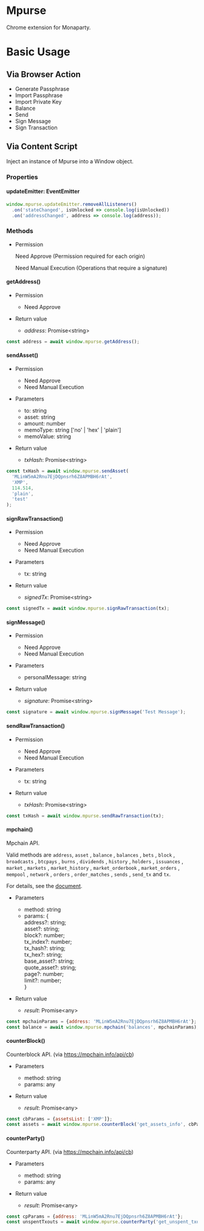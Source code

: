 # Mpurse

Chrome extension for Monaparty.

# Basic Usage

## Via Browser Action

- Generate Passphrase
- Import Passphrase
- Import Private Key
- Balance
- Send
- Sign Message
- Sign Transaction

## Via Content Script

Inject an instance of Mpurse into a Window object.

### Properties

#### updateEmitter: EventEmitter



```javascript
window.mpurse.updateEmitter.removeAllListeners()
  .on('stateChanged', isUnlocked => console.log(isUnlocked))
  .on('addressChanged', address => console.log(address));
```

### Methods

- Permission

  Need Approve (Permission required for each origin)
  
  Need Manual Execution (Operations that require a signature)


#### getAddress()

- Permission
  - Need Approve

- Return value
  - *address*: Promise\<string\>

```javascript
const address = await window.mpurse.getAddress();
```

#### sendAsset()

- Permission
  - Need Approve
  - Need Manual Execution

- Parameters

  - to: string
  - asset: string
  - amount: number
  - memoType: string ['no' | 'hex' | 'plain']
  - memoValue: string

- Return value
  - *txHash*: Promise\<string\>

```javascript
const txHash = await window.mpurse.sendAsset(
  'MLinW5mA2Rnu7EjDQpnsrh6Z8APMBH6rAt',
  'XMP', 
  114.514, 
  'plain',
  'test'
);
```

#### signRawTransaction()

- Permission
  - Need Approve
  - Need Manual Execution

- Parameters
  - tx: string

- Return value
  - *signedTx*: Promise\<string\>

```javascript
const signedTx = await window.mpurse.signRawTransaction(tx);
```
#### signMessage()

- Permission
  - Need Approve
  - Need Manual Execution

- Parameters
  - personalMessage: string

- Return value
  - *signature*: Promise\<string\>

```javascript
const signature = await window.mpurse.signMessage('Test Message');
```
#### sendRawTransaction()

- Permission
  - Need Approve
  - Need Manual Execution

- Parameters
  - tx: string

- Return value
  - *txHash*: Promise\<string\>

```javascript
const txHash = await window.mpurse.sendRawTransaction(tx);
```


#### mpchain()

Mpchain API.

Valid methods are `address`, `asset` , `balance` , `balances` , `bets` , `block` , `broadcasts` , `btcpays` , `burns` , `dividends` , `history` , `holders` , `issuances` , `market` , `markets` , `market_history` , `market_orderbook` , `market_orders` , `mempool` , `network` , `orders` , `order_matches` , `sends` , `send_tx` and `tx`.

For details, see the [document](https://mpchain.info/doc).
- Parameters
  - method: string
  - params: {  
      address?: string;  
      asset?: string;  
      block?: number;  
      tx_index?: number;  
      tx_hash?: string;  
      tx_hex?: string;  
      base_asset?: string;  
      quote_asset?: string;  
      page?: number;  
      limit?: number;  
    }

- Return value
  - *result*: Promise\<any\>

```javascript
const mpchainParams = {address: 'MLinW5mA2Rnu7EjDQpnsrh6Z8APMBH6rAt'};
const balance = await window.mpurse.mpchain('balances', mpchainParams);
```

#### counterBlock()

Counterblock API. (via https://mpchain.info/api/cb)

- Parameters
  - method: string
  - params: any

- Return value
  - *result*: Promise\<any\>

```javascript
const cbParams = {assetsList: ['XMP']};
const assets = await window.mpurse.counterBlock('get_assets_info', cbParams);
```

#### counterParty()

Counterparty API. (via https://mpchain.info/api/cb)

- Parameters
  - method: string
  - params: any

- Return value
  - *result*: Promise\<any\>

```javascript
const cpParams = {address: 'MLinW5mA2Rnu7EjDQpnsrh6Z8APMBH6rAt'};
const unspentTxouts = await window.mpurse.counterParty('get_unspent_txouts', cpParams);
```

